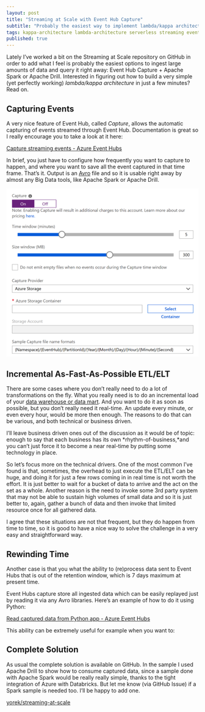 ```yaml
---
layout: post
title: "Streaming at Scale with Event Hub Capture"
subtitle: "Probably the easiest way to implement lambda/kappa architectures on Azure"
tags: kappa-architecture lambda-architecture serverless streaming event-hub
published: true
---
```


Lately I’ve worked a bit on the Streaming at Scale repository on GitHub in order to add what I feel is probably the easiest options to ingest large amounts of data and query it right away: Event Hub Capture + Apache Spark or Apache Drill. Interested in figuring out how to build a very simple (yet perfectly working) *lambda/kappa architecture* in just a few minutes? Read on.

## Capturing Events

A very nice feature of Event Hub, called *Capture*, allows the automatic capturing of events streamed through Event Hub. Documentation is great so I really encourage you to take a look at it here:

[Capture streaming events - Azure Event Hubs](https://docs.microsoft.com/en-us/azure/event-hubs/event-hubs-capture-overview?source=post_page-----79c30fb9f3e5----------------------)

In brief, you just have to configure how frequently you want to capture to happen, and where you want to save all the event captured in that time frame. That’s it. Output is an [Avro](https://avro.apache.org/) file and so it is usable right away by almost any Big Data tools, like Apache Spark or Apache Drill.

![](/public/images/2019-02-04/image-01.png)

## Incremental As-Fast-As-Possible ETL/ELT

There are some cases where you don’t really need to do a lot of transformations on the fly. What you really need is to do an incremental load of your [data warehouse or data mart](/@mauridb/data-juice-5a49b159fd51). And you want to do it as soon as possible, but you don’t really need it real-time. An update every minute, or even every hour, would be more then enough. The reasons to do that can be various, and both technical or business driven.

I’ll leave business driven ones out of the discussion as it would be of topic: enough to say that each business has its own *rhythm-of-business,*and you can’t just force it to become a near real-time by putting some technology in place.

So let’s focus more on the technical drivers. One of the most common I’ve found is that, sometimes, the overhead to just execute the ETL/ELT can be huge, and doing it for just a few rows coming in in real time is not worth the effort. It is just better to wait for a bucket of data to arrive and the act on the set as a whole. Another reason is the need to invoke some 3rd party system that may not be able to sustain high volumes of small data and so it is just better to, again, gather a bunch of data and then invoke that limited resource once for all gathered data.

I agree that these situations are not that frequent, but they do happen from time to time, so it is good to have a nice way to solve the challenge in a very easy and straightforward way.

## Rewinding Time

Another case is that you what the ability to (re)process data sent to Event Hubs that is out of the retention window, which is 7 days maximum at present time.

Event Hubs capture store all ingested data which can be easily replayed just by reading it via any Avro libraries. Here’s an example of how to do it using Python:

[Read captured data from Python app - Azure Event Hubs](https://docs.microsoft.com/en-us/azure/event-hubs/event-hubs-capture-python?source=post_page-----79c30fb9f3e5----------------------#create-a-python-script-to-read-your-capture-files)

This ability can be extremely useful for example when you want to:

## Complete Solution

As usual the complete solution is available on GitHub. In the sample I used Apache Drill to show how to consume captured data, since a sample done with Apache Spark would be really really simple, thanks to the tight integration of Azure with Databricks. But let me know (via GitHub Issue) if a Spark sample is needed too. I’ll be happy to add one.

[yorek/streaming-at-scale](https://github.com/yorek/streaming-at-scale?source=post_page-----79c30fb9f3e5----------------------)

